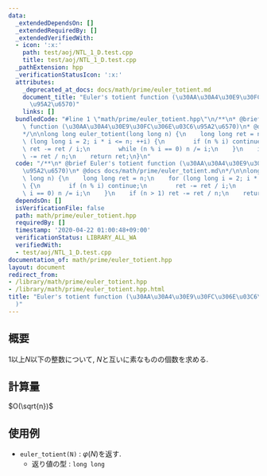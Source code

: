 ```yaml
---
data:
  _extendedDependsOn: []
  _extendedRequiredBy: []
  _extendedVerifiedWith:
  - icon: ':x:'
    path: test/aoj/NTL_1_D.test.cpp
    title: test/aoj/NTL_1_D.test.cpp
  _pathExtension: hpp
  _verificationStatusIcon: ':x:'
  attributes:
    _deprecated_at_docs: docs/math/prime/euler_totient.md
    document_title: "Euler's totient function (\u30AA\u30A4\u30E9\u30FC\u306E\u03C6\
      \u95A2\u6570)"
    links: []
  bundledCode: "#line 1 \"math/prime/euler_totient.hpp\"\n/**\n* @brief Euler's totient\
    \ function (\u30AA\u30A4\u30E9\u30FC\u306E\u03C6\u95A2\u6570)\n* @docs docs/math/prime/euler_totient.md\n\
    */\n\nlong long euler_totient(long long n) {\n    long long ret = n;\n    for\
    \ (long long i = 2; i * i <= n; ++i) {\n        if (n % i) continue;\n       \
    \ ret -= ret / i;\n        while (n % i == 0) n /= i;\n    }\n    if (n > 1) ret\
    \ -= ret / n;\n    return ret;\n}\n"
  code: "/**\n* @brief Euler's totient function (\u30AA\u30A4\u30E9\u30FC\u306E\u03C6\
    \u95A2\u6570)\n* @docs docs/math/prime/euler_totient.md\n*/\n\nlong long euler_totient(long\
    \ long n) {\n    long long ret = n;\n    for (long long i = 2; i * i <= n; ++i)\
    \ {\n        if (n % i) continue;\n        ret -= ret / i;\n        while (n %\
    \ i == 0) n /= i;\n    }\n    if (n > 1) ret -= ret / n;\n    return ret;\n}\n"
  dependsOn: []
  isVerificationFile: false
  path: math/prime/euler_totient.hpp
  requiredBy: []
  timestamp: '2020-04-22 01:00:48+09:00'
  verificationStatus: LIBRARY_ALL_WA
  verifiedWith:
  - test/aoj/NTL_1_D.test.cpp
documentation_of: math/prime/euler_totient.hpp
layout: document
redirect_from:
- /library/math/prime/euler_totient.hpp
- /library/math/prime/euler_totient.hpp.html
title: "Euler's totient function (\u30AA\u30A4\u30E9\u30FC\u306E\u03C6\u95A2\u6570\
  )"
---
```

## 概要

$1$以上$N$以下の整数について, $N$と互いに素なものの個数を求める.

## 計算量

$O(\sqrt{n})$

## 使用例

* `euler_totient(N)` : $\varphi(N)$を返す.
  * 返り値の型 : `long long`
